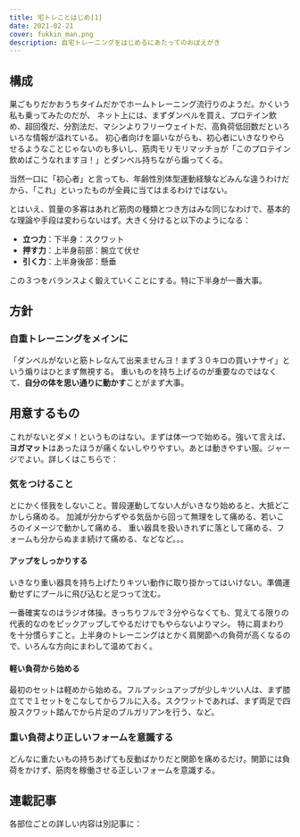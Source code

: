 ```yaml
---
title: 宅トレことはじめ[1]
date: 2021-02-21
cover: fukkin_man.png
description: 自宅トレーニングをはじめるにあたってのおぼえがき
---
```


## 構成

巣ごもりだかおうちタイムだかでホームトレーニング流行りのようだ。かくいう私も乗ってみたのだが、
ネット上には、まずダンベルを買え、プロテイン飲め、超回復だ、分割法だ、マシンよりフリーウェイトだ、高負荷低回数だといろいろな情報が溢れている。
初心者向けを謳いながらも、初心者にいきなりやらせるようなことじゃないのも多いし、筋肉モリモリマッチョが「このプロテイン飲めばこうなれますヨ！」とダンベル持ちながら煽ってくる。

当然一口に「初心者」と言っても、年齢性別体型運動経験などみんな違うわけだから、「これ」といったものが全員に当てはまるわけではない。

とはいえ、質量の多寡はあれど筋肉の種類とつき方はみな同じなわけで、基本的な理論や手段は変わらないはず。大きく分けると以下のようになる：

+ **立つ力**：下半身：スクワット
+ **押す力**：上半身前部：腕立て伏せ
+ **引く力**：上半身後部：懸垂

この３つをバランスよく鍛えていくことにする。特に下半身が一番大事。

## 方針
### 自重トレーニングをメインに
「ダンベルがないと筋トレなんて出来ませんヨ！まず３０キロの買いナサイ」という煽りはひとまず無視する。
重いものを持ち上げるのが重要なのではなくて、**自分の体を思い通りに動かす**ことがまず大事。

## 用意するもの
これがないとダメ！というものはない。まずは体一つで始める。強いて言えば、**ヨガマット**はあったほうが痛くないしやりやすい。あとは動きやすい服。ジャージでよい。詳しくはこちらで：

<PostLink slug="/workout/tools/"/>

### 気をつけること
とにかく怪我をしないこと。普段運動してない人がいきなり始めると、大抵どこかしら痛める。
加減が分からずやる気岳から回って無理をして痛める、若いころのイメージで動かして痛める、
重い器具を扱いきれずに落として痛める、フォームも分からぬまま続けて痛める、などなど。。。

#### アップをしっかりする
いきなり重い器具を持ち上げたりキツい動作に取り掛かってはいけない。準備運動せずにプールに飛び込むと足つって沈む。

一番確実なのはラジオ体操。きっちりフルで３分やらなくても、覚えてる限りの代表的なのをピックアップしてやるだけでもやらないよりマシ。
特に肩まわりを十分慣らすこと。上半身のトレーニングはとかく肩関節への負荷が高くなるので、いろんな方向にまわして温めておく。

#### 軽い負荷から始める
最初のセットは軽めから始める。フルプッシュアップが少しキツい人は、まず膝立てで１セットをこなしてからフルに入る。スクワットであれば、まず両足で四股スクワット踏んでから片足のブルガリアンを行う、など。

### 重い負荷より正しいフォームを意識する
どんなに重たいもの持ちあげても反動ばかりだと関節を痛めるだけ。関節には負荷をかけず、筋肉を稼働させる正しいフォームを意識する。

## 連載記事
各部位ごとの詳しい内容は別記事に：

<LinkPost to="/workout/02_squat/"/>
<LinkPost to="/workout/03_pushup/"/>
<LinkPost to="/workout/04_pullup/"/>

